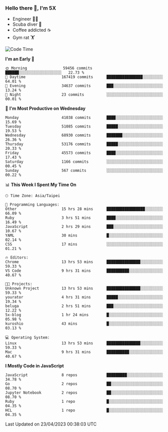 ### Hello there 👋, I'm 5X

* Engineer 👨‍💻
* Scuba diver 🤿
* Coffee addicted ☕️
* Gym rat 🏋️

<!--START_SECTION:waka-->
![Code Time](http://img.shields.io/badge/Code%20Time-85%20hrs%2052%20mins-blue)

**I'm an Early 🐤** 

```text
🌞 Morning                59456 commits       ██████░░░░░░░░░░░░░░░░░░░   22.73 % 
🌆 Daytime                167419 commits      ████████████████░░░░░░░░░   64.01 % 
🌃 Evening                34637 commits       ███░░░░░░░░░░░░░░░░░░░░░░   13.24 % 
🌙 Night                  23 commits          ░░░░░░░░░░░░░░░░░░░░░░░░░   00.01 % 
```
📅 **I'm Most Productive on Wednesday** 

```text
Monday                   41038 commits       ████░░░░░░░░░░░░░░░░░░░░░   15.69 % 
Tuesday                  51085 commits       █████░░░░░░░░░░░░░░░░░░░░   19.53 % 
Wednesday                68930 commits       ███████░░░░░░░░░░░░░░░░░░   26.36 % 
Thursday                 53176 commits       █████░░░░░░░░░░░░░░░░░░░░   20.33 % 
Friday                   45573 commits       ████░░░░░░░░░░░░░░░░░░░░░   17.43 % 
Saturday                 1166 commits        ░░░░░░░░░░░░░░░░░░░░░░░░░   00.45 % 
Sunday                   567 commits         ░░░░░░░░░░░░░░░░░░░░░░░░░   00.22 % 
```


📊 **This Week I Spent My Time On** 

```text
🕑︎ Time Zone: Asia/Taipei

💬 Programming Languages: 
Other                    15 hrs 28 mins      █████████████████░░░░░░░░   66.09 % 
Ruby                     3 hrs 51 mins       ████░░░░░░░░░░░░░░░░░░░░░   16.49 % 
JavaScript               2 hrs 29 mins       ███░░░░░░░░░░░░░░░░░░░░░░   10.67 % 
YAML                     30 mins             █░░░░░░░░░░░░░░░░░░░░░░░░   02.14 % 
CSS                      17 mins             ░░░░░░░░░░░░░░░░░░░░░░░░░   01.21 % 

🔥 Editors: 
Chrome                   13 hrs 53 mins      ███████████████░░░░░░░░░░   59.33 % 
VS Code                  9 hrs 31 mins       ██████████░░░░░░░░░░░░░░░   40.67 % 

🐱‍💻 Projects: 
Unknown Project          13 hrs 53 mins      ███████████████░░░░░░░░░░   59.33 % 
yourator                 4 hrs 31 mins       █████░░░░░░░░░░░░░░░░░░░░   19.34 % 
beluga                   2 hrs 51 mins       ███░░░░░░░░░░░░░░░░░░░░░░   12.22 % 
5x-blog                  1 hr 24 mins        █░░░░░░░░░░░░░░░░░░░░░░░░   05.98 % 
kuroshio                 43 mins             █░░░░░░░░░░░░░░░░░░░░░░░░   03.13 % 

💻 Operating System: 
Linux                    13 hrs 53 mins      ███████████████░░░░░░░░░░   59.33 % 
Mac                      9 hrs 31 mins       ██████████░░░░░░░░░░░░░░░   40.67 % 
```

**I Mostly Code in JavaScript** 

```text
JavaScript               8 repos             █████████░░░░░░░░░░░░░░░░   34.78 % 
Go                       2 repos             ██░░░░░░░░░░░░░░░░░░░░░░░   08.70 % 
Jupyter Notebook         2 repos             ██░░░░░░░░░░░░░░░░░░░░░░░   08.70 % 
Ruby                     1 repo              █░░░░░░░░░░░░░░░░░░░░░░░░   04.35 % 
HCL                      1 repo              █░░░░░░░░░░░░░░░░░░░░░░░░   04.35 % 
```




 Last Updated on 23/04/2023 00:38:03 UTC
<!--END_SECTION:waka-->
